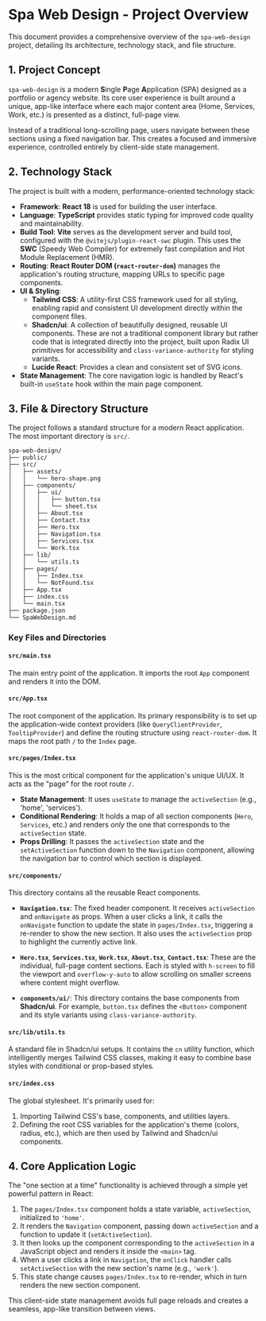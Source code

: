# Spa Web Design - Project Overview

This document provides a comprehensive overview of the `spa-web-design` project, detailing its architecture, technology stack, and file structure.

## 1. Project Concept

`spa-web-design` is a modern **S**ingle **P**age **A**pplication (SPA) designed as a portfolio or agency website. Its core user experience is built around a unique, app-like interface where each major content area (Home, Services, Work, etc.) is presented as a distinct, full-page view.

Instead of a traditional long-scrolling page, users navigate between these sections using a fixed navigation bar. This creates a focused and immersive experience, controlled entirely by client-side state management.

## 2. Technology Stack

The project is built with a modern, performance-oriented technology stack:

*   **Framework**: **React 18** is used for building the user interface.
*   **Language**: **TypeScript** provides static typing for improved code quality and maintainability.
*   **Build Tool**: **Vite** serves as the development server and build tool, configured with the `@vitejs/plugin-react-swc` plugin. This uses the **SWC** (Speedy Web Compiler) for extremely fast compilation and Hot Module Replacement (HMR).
*   **Routing**: **React Router DOM (`react-router-dom`)** manages the application's routing structure, mapping URLs to specific page components.
*   **UI & Styling**:
    *   **Tailwind CSS**: A utility-first CSS framework used for all styling, enabling rapid and consistent UI development directly within the component files.
    *   **Shadcn/ui**: A collection of beautifully designed, reusable UI components. These are not a traditional component library but rather code that is integrated directly into the project, built upon Radix UI primitives for accessibility and `class-variance-authority` for styling variants.
    *   **Lucide React**: Provides a clean and consistent set of SVG icons.
*   **State Management**: The core navigation logic is handled by React's built-in `useState` hook within the main page component.

## 3. File & Directory Structure

The project follows a standard structure for a modern React application. The most important directory is `src/`.

```
spa-web-design/
├── public/
├── src/
│   ├── assets/
│   │   └── hero-shape.png
│   ├── components/
│   │   ├── ui/
│   │   │   ├── button.tsx
│   │   │   └── sheet.tsx
│   │   ├── About.tsx
│   │   ├── Contact.tsx
│   │   ├── Hero.tsx
│   │   ├── Navigation.tsx
│   │   ├── Services.tsx
│   │   └── Work.tsx
│   ├── lib/
│   │   └── utils.ts
│   ├── pages/
│   │   ├── Index.tsx
│   │   └── NotFound.tsx
│   ├── App.tsx
│   ├── index.css
│   └── main.tsx
├── package.json
└── SpaWebDesign.md
```

### Key Files and Directories

#### `src/main.tsx`
The main entry point of the application. It imports the root `App` component and renders it into the DOM.

#### `src/App.tsx`
The root component of the application. Its primary responsibility is to set up the application-wide context providers (like `QueryClientProvider`, `TooltipProvider`) and define the routing structure using `react-router-dom`. It maps the root path `/` to the `Index` page.

#### `src/pages/Index.tsx`
This is the most critical component for the application's unique UI/UX. It acts as the "page" for the root route `/`.

*   **State Management**: It uses `useState` to manage the `activeSection` (e.g., 'home', 'services').
*   **Conditional Rendering**: It holds a map of all section components (`Hero`, `Services`, etc.) and renders *only* the one that corresponds to the `activeSection` state.
*   **Props Drilling**: It passes the `activeSection` state and the `setActiveSection` function down to the `Navigation` component, allowing the navigation bar to control which section is displayed.

#### `src/components/`
This directory contains all the reusable React components.

*   **`Navigation.tsx`**: The fixed header component. It receives `activeSection` and `onNavigate` as props. When a user clicks a link, it calls the `onNavigate` function to update the state in `pages/Index.tsx`, triggering a re-render to show the new section. It also uses the `activeSection` prop to highlight the currently active link.

*   **`Hero.tsx`**, **`Services.tsx`**, **`Work.tsx`**, **`About.tsx`**, **`Contact.tsx`**: These are the individual, full-page content sections. Each is styled with `h-screen` to fill the viewport and `overflow-y-auto` to allow scrolling on smaller screens where content might overflow.

*   **`components/ui/`**: This directory contains the base components from **Shadcn/ui**. For example, `button.tsx` defines the `<Button>` component and its style variants using `class-variance-authority`.

#### `src/lib/utils.ts`
A standard file in Shadcn/ui setups. It contains the `cn` utility function, which intelligently merges Tailwind CSS classes, making it easy to combine base styles with conditional or prop-based styles.

#### `src/index.css`
The global stylesheet. It's primarily used for:
1.  Importing Tailwind CSS's base, components, and utilities layers.
2.  Defining the root CSS variables for the application's theme (colors, radius, etc.), which are then used by Tailwind and Shadcn/ui components.

## 4. Core Application Logic

The "one section at a time" functionality is achieved through a simple yet powerful pattern in React:

1.  The `pages/Index.tsx` component holds a state variable, `activeSection`, initialized to `'home'`.
2.  It renders the `Navigation` component, passing down `activeSection` and a function to update it (`setActiveSection`).
3.  It then looks up the component corresponding to the `activeSection` in a JavaScript object and renders it inside the `<main>` tag.
4.  When a user clicks a link in `Navigation`, the `onClick` handler calls `setActiveSection` with the new section's name (e.g., `'work'`).
5.  This state change causes `pages/Index.tsx` to re-render, which in turn renders the new section component.

This client-side state management avoids full page reloads and creates a seamless, app-like transition between views.